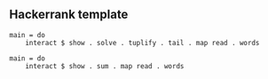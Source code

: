 ## Hackerrank template
```
main = do
    interact $ show . solve . tuplify . tail . map read . words
```
```
main = do
    interact $ show . sum . map read . words
```